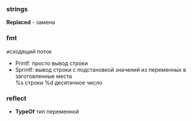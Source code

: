 ### strings
**Replaced** - замена

### fmt
исходящий поток <br>

- Printf: просто вывод строки
- Sprintf: вывод строки с подстановкой значений из переменных в заготовленные места <br>
%s строки
%d десятичное число


### reflect

- **TypeOf** тип переменной
